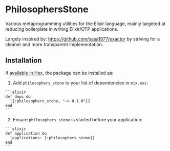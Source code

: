 # PhilosophersStone

Various metaprogramming utilities for the Elixir language, mainly 
targeted at reducing boilerplate in writing Elixir/OTP applications.

Largely inspired by: https://github.com/sasa1977/exactor
by striving for a cleaner and more transparent implementation.

## Installation

If [available in Hex](https://hex.pm/docs/publish), the package can be installed as:

  1. Add `philosophers_stone` to your list of dependencies in `mix.exs`:

    ```elixir
    def deps do
      [{:philosophers_stone, "~> 0.1.0"}]
    end
    ```

  2. Ensure `philosophers_stone` is started before your application:

    ```elixir
    def application do
      [applications: [:philosophers_stone]]
    end
    ```

